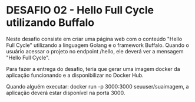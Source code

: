 # DESAFIO 02 - Hello Full Cycle utilizando Buffalo

Neste desafio consiste em criar uma página web com o conteúdo "Hello Full Cycle" utilizando a linguagem Golang e o framework Buffalo.
Quando o usuário acessar o projeto no endpoint /hello, ele deverá ver a mensagem "Hello Full Cycle".

Para fazer a entrega do desafio, teria que gerar uma imagem docker da aplicação funcionando e a disponibilizar no Docker Hub.

Quando alguém executar: docker run -p 3000:3000 seuuser/suaimagem, a aplicação deverá estar disponível na porta 3000.
